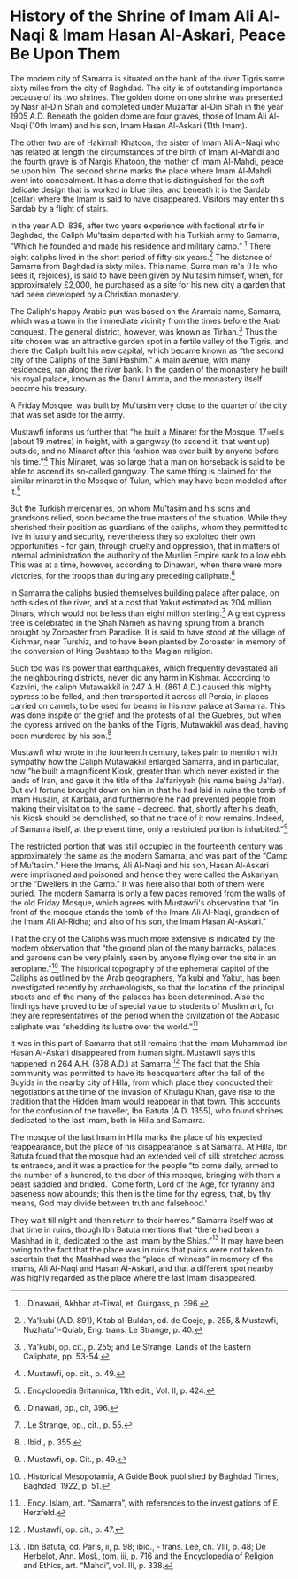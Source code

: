 History of the Shrine of Imam Ali Al-Naqi & Imam Hasan Al-Askari, Peace Be Upon Them
====================================================================================

The modern city of Samarra is situated on the bank of the river Tigris
some sixty miles from the city of Baghdad. The city is of outstanding
importance because of its two shrines. The golden dome on one shrine was
presented by Nasr al-Din Shah and completed under Muzaffar al-Din Shah
in the year 1905 A.D. Beneath the golden dome are four graves, those of
Imam Ali Al-Naqi (10th Imam) and his son, Imam Hasan Al-Askari (11th
Imam).

The other two are of Hakimah Khatoon, the sister of Imam Ali Al-Naqi who
has related at length the circumstances of the birth of Imam Al-Mahdi
and the fourth grave is of Nargis Khatoon, the mother of Imam Al-Mahdi,
peace be upon him. The second shrine marks the place where Imam Al-Mahdi
went into concealment. It has a dome that is distinguished for the soft
delicate design that is worked in blue tiles, and beneath it is the
Sardab (cellar) where the Imam is said to have disappeared. Visitors may
enter this Sardab by a flight of stairs.

In the year A.D. 836, after two years experience with factional strife
in Baghdad, the Caliph Mu'tasim departed with his Turkish army to
Samarra, “Which he founded and made his residence and military camp.”
[^1] There eight caliphs lived in the short period of fifty-six
years.[^2] The distance of Samarra from Baghdad is sixty miles. This
name, Surra man ra'a (He who sees it, rejoices), is said to have been
given by Mu'tasim himself, when, for approximately £2,000, he purchased
as a site for his new city a garden that had been developed by a
Christian monastery.

The Caliph's happy Arabic pun was based on the Aramaic name, Samarra,
which was a town in the immediate vicinity from the times before the
Arab conquest. The general district, however, was known as Tirhan.[^3]
Thus the site chosen was an attractive garden spot in a fertile valley
of the Tigris, and there the Caliph built his new capital, which became
known as “the second city of the Caliphs of the Bani Hashim.” A main
avenue, with many residences, ran along the river bank. In the garden of
the monastery he built his royal palace, known as the Daru'l Amma, and
the monastery itself became his treasury.

A Friday Mosque, was built by Mu'tasim very close to the quarter of the
city that was set aside for the army.

Mustawfi informs us further that “he built a Minaret for the Mosque.
17=ells (about 19 metres) in height, with a gangway (to ascend it, that
went up) outside, and no Minaret after this fashion was ever built by
anyone before his time.”[^4] This Minaret, was so large that a man on
horseback is said to be able to ascend its so-called gangway. The same
thing is claimed for the similar minaret in the Mosque of Tulun, which
may have been modeled after it.[^5]

But the Turkish mercenaries, on whom Mu'tasim and his sons and grandsons
relied, soon became the true masters of the situation. While they
cherished their position as guardians of the caliphs, whom they
permitted to live in luxury and security, nevertheless they so exploited
their own opportunities - for gain, through cruelty and oppression, that
in matters of internal administration the authority of the Muslim Empire
sank to a low ebb. This was at a time, however, according to Dinawari,
when there were more victories, for the troops than during any preceding
caliphate.[^6]

In Samarra the caliphs busied themselves building palace after palace,
on both sides of the river, and at a cost that Yakut estimated as 204
million Dinars, which would not be less than eight million sterling.[^7]
A great cypress tree is celebrated in the Shah Nameh as having sprung
from a branch brought by Zoroaster from Paradise. It is said to have
stood at the village of Kishmar, near Turshiz, and to have been planted
by Zoroaster in memory of the conversion of King Gushtasp to the Magian
religion.

Such too was its power that earthquakes, which frequently devastated all
the neighbouring districts, never did any harm in Kishmar. According to
Kazvini, the caliph Mutawakkil in 247 A.H. (861 A.D.) caused this mighty
cypress to be felled, and then transported it across all Persia, in
places carried on camels, to be used for beams in his new palace at
Samarra. This was done inspite of the grief and the protests of all the
Guebres, but when the cypress arrived on the banks of the Tigris,
Mutawakkil was dead, having been murdered by his son.[^8]

Mustawfi who wrote in the fourteenth century, takes pain to mention with
sympathy how the Caliph Mutawakkil enlarged Samarra, and in particular,
how “he built a magnificent Kiosk, greater than which never existed in
the lands of Iran, and gave it the title of the Ja'fariyyah (his name
being Ja'far). But evil fortune brought down on him in that he had laid
in ruins the tomb of Imam Husain, at Karbala, and furthermore he had
prevented people from making their visitation to the same - decreed.
that, shortly after his death, his Kiosk should be demolished, so that
no trace of it now remains. Indeed, of Samarra itself, at the present
time, only a restricted portion is inhabited.”[^9]

The restricted portion that was still occupied in the fourteenth century
was approximately the same as the modern Samarra, and was part of the
“Camp of Mu'tasim.” Here the Imams, Ali Al-Naqi and his son, Hasan
Al-Askari were imprisoned and poisoned and hence they were called the
Askariyan, or the “Dwellers in the Camp.” It was here also that both of
them were buried. The modern Samarra is only a few paces removed from
the walls of the old Friday Mosque, which agrees with Mustawfi's
observation that “in front of the mosque stands the tomb of the Imam Ali
Al-Naqi, grandson of the Imam Ali Al-Ridha; and also of his son, the
Imam Hasan Al-Askari.”

That the city of the Caliphs was much more extensive is indicated by the
modern observation that “the ground plan of the many barracks, palaces
and gardens can be very plainly seen by anyone flying over the site in
an aeroplane.”[^10] The historical topography of the ephemeral capitol
of the Caliphs as outlined by the Arab geographers, Ya'kubi and Yakut,
has been investigated recently by archaeologists, so that the location
of the principal streets and of the many of the palaces has been
determined. Also the findings have proved to be of special value to
students of Muslim art, for they are representatives of the period when
the civilization of the Abbasid caliphate was “shedding its lustre over
the world.”[^11]

It was in this part of Samarra that still remains that the Imam Muhammad
ibn Hasan Al-Askari disappeared from human sight. Mustawfi says this
happened in 264 A.H. (878 A.D.) at Samarra.[^12] The fact that the Shia
community was permitted to have its headquarters after the fall of the
Buyids in the nearby city of Hilla, from which place they conducted
their negotiations at the time of the invasion of Khulagu Khan, gave
rise to the tradition that the Hidden Imam would reappear in that town.
This accounts for the confusion of the traveller, Ibn Batuta (A.D.
1355), who found shrines dedicated to the last Imam, both in Hilla and
Samarra.

The mosque of the last Imam in Hilla marks the place of his expected
reappearance, but the place of his disappearance is at Samarra. At
Hilla, Ibn Batuta found that the mosque had an extended veil of silk
stretched across its entrance, and it was a practice for the people “to
come daily, armed to the number of a hundred, to the door of this
mosque, bringing with them a beast saddled and bridled. \`Come forth,
Lord of the Age, for tyranny and baseness now abounds; this then is the
time for thy egress, that, by thy means, God may divide between truth
and falsehood.'

They wait till night and then return to their homes.” Samarra itself was
at that time in ruins, though Ibn Batuta mentions that “there had been a
Mashhad in it, dedicated to the last Imam by the Shias.”[^13] It may
have been owing to the fact that the place was in ruins that pains were
not taken to ascertain that the Mashhad was the “place of witness” in
memory of the Imams, Ali Al-Naqi and Hasan Al-Askari, and that a
different spot nearby was highly regarded as the place where the last
Imam disappeared.

[^1]: . Dinawari, Akhbar at-Tiwal, et. Guirgass, p. 396.

[^2]: . Ya'kubi (A.D. 891), Kitab al-Buldan, cd. de Goeje, p. 255, &
Mustawfi, Nuzhatu'l-Qulab, Eng. trans. Le Strange, p. 40.

[^3]: . Ya'kubi, op. cit., p. 255; and Le Strange, Lands of the Eastern
Caliphate, pp. 53-54.

[^4]: . Mustawfi, op. cit., p. 49.

[^5]: . Encyclopedia Britannica, 11th edit., Vol. II, p. 424.

[^6]: . Dinawari, op., cit, 396.

[^7]: . Le Strange, op., cit., p. 55.

[^8]: . Ibid., p. 355.

[^9]: . Mustawfi, op. Cit., p. 49.

[^10]: . Historical Mesopotamia, A Guide Book published by Baghdad
Times, Baghdad, 1922, p. 51.

[^11]: . Ency. Islam, art. “Samarra”, with references to the
investigations of E. Herzfeld.

[^12]: . Mustawfi, op. cit., p. 47.

[^13]: . Ibn Batuta, cd. Paris, ii, p. 98; ibid., - trans. Lee, ch.
VIII, p. 48; De Herbelot, Ann. Mosl., tom. iii, p. 716 and the
Encyclopedia of Religion and Ethics, art. “Mahdi”, vol. III, p. 338.


